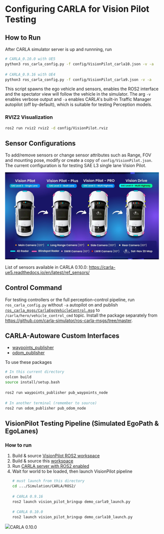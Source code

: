 # Configuring CARLA for Vision Pilot Testing

## How to Run
After CARLA simulator server is up and runnning, run
```sh
# CARLA_0.10.0 with UE5
python3 ros_carla_config.py -f config/VisionPilot_carla10.json -v -a

# CARLA_0.9.16 with UE4
python3 ros_carla_config.py -f config/VisionPilot_carla9.json -v -a
```
This script spawns the ego vehicle and sensors, enables the ROS2 interface and the spectator view will follow the vehicle in the simulator. The arg `-v` enables verbose output and `-a` enables CARLA's built-in Traffic Manager autopilot (off by-default), which is suitable for testing Perception models.

### RVIZ2 Visualization
```sh
ros2 run rviz2 rviz2 -d config/VisionPilot.rviz
```

## Sensor Configurations
To add/remove sensors or change sensor attributes such as Range, FOV and mounting pose, modify or create a copy of `config/VisionPilot.json`. The current configuration is for testing SAE L3 single lane Vision Pilot.

![](../../../Media/Roadmap.jpg)

List of sensors available in CARLA 0.10.0: https://carla-ue5.readthedocs.io/en/latest/ref_sensors/

## Control Command
For testing controllers or the full perception-control pipeline, run `ros_carla_config.py` without `-a` autopilot on and publish [`ros_carla_msgs/CarlaEgoVehicleControl.msg`](https://carla-ue5.readthedocs.io/en/latest/ros2_native/#:~:text=ego/vehicle_control_cmd.-,CarlaEgoVehicleControl.msg,-To%20send%20control) to `/carla/hero/vehicle_control_cmd` topic. Install the package separately from https://github.com/carla-simulator/ros-carla-msgs/tree/master.

## CARLA-Autoware Custom Interfaces
- [waypoints_publisher](../ROS/src/waypoints_publisher/README.md)
- [odom_publisher](../ROS/src/odom_publisher/README.md)
<!-- - control_msg_converter: converts autoware controller output from `autoware_control_msgs/Control` to `ros_carla_msgs/CarlaEgoVehicleControl.msg` -->

To use these packages
```sh
# In this current directory
colcon build
source install/setup.bash

ros2 run waypoints_publisher pub_waypoints_node

# In another terminal (remember to source)
ros2 run odom_publisher pub_odom_node
```

## VisionPilot Testing Pipeline (Simulated EgoPath & EgoLanes)
### How to run
1. Build & source [VisionPilot ROS2 workspace](../../../VisionPilot/ROS2/)
2. Build & source this [workspace](../ROS2/)
3. Run [CARLA server with ROS2 enabled](../../README.md)
4. Wait for world to be loaded, then launch VisionPilot pipeline
   ```sh 
   # must launch from this directory
   cd .../Simulation/CARLA/ROS2/

   # CARLA 0.9.16
   ros2 launch vision_pilot_bringup demo_carla9_launch.py    
   
   # CARLA 0.10.0
   ros2 launch vision_pilot_bringup demo_carla10_launch.py 
    ```
![](../../../Media/VisionPilot_demo.gif)CARLA 0.10.0